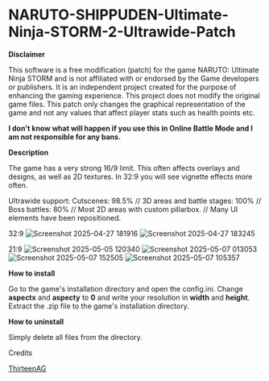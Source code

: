 # NARUTO-SHIPPUDEN-Ultimate-Ninja-STORM-2-Ultrawide-Patch

**Disclaimer**

This software is a free modification (patch) for the game NARUTO: Ultimate Ninja STORM and is not affiliated with or endorsed by the Game developers or publishers. It is an independent project created for the purpose of enhancing the gaming experience. This project does not modify the original game files. This patch only changes the graphical representation of the game and not any values ​​that affect player stats such as health points etc.

**I don't know what will happen if you use this in Online Battle Mode and I am not responsible for any bans.**

**Description**

The game has a very strong 16/9 limit. This often affects overlays and designs, as well as 2D textures. In 32:9 you will see vignette effects more often.

Ultrawide support:
Cutscenes: 98.5% // 3D areas and battle stages: 100% // Boss battles: 80% // Most 2D areas with custom pillarbox. // Many UI elements have been repositioned.

32:9
![Screenshot 2025-04-27 181916](https://github.com/user-attachments/assets/2f4efc0b-98c8-4fa6-aeac-9d67c28d76b7)
![Screenshot 2025-04-27 183245](https://github.com/user-attachments/assets/e3ed5886-d130-4e30-b8de-12474dabc62f)

21:9
![Screenshot 2025-05-05 120340](https://github.com/user-attachments/assets/a82fed24-8ce1-4791-a309-35b04145e630)
![Screenshot 2025-05-07 013053](https://github.com/user-attachments/assets/d4533f11-341c-4834-b16b-a6e29a15d85f)
![Screenshot 2025-05-07 152505](https://github.com/user-attachments/assets/7abbdc7d-9d0e-47da-8448-991b8d43a265)
![Screenshot 2025-05-07 105357](https://github.com/user-attachments/assets/d8e30e99-c3d2-41d4-9c84-042c4997b3bd)

**How to install**

Go to the game's installation directory and open the config.ini. Change **aspectx** and **aspecty** to **0** and write your resolution in **width** and **height**.
Extract the .zip file to the game's installation directory.

**How to uninstall**

Simply delete all files from the directory.

Credits 

[ThirteenAG](https://github.com/ThirteenAG)
